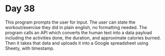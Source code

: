 # Day 38
This program prompts the user for input. The user can state the workout/exercise they did in plain english, no formatting needed. The program calls an API which converts the human text into a data payload including the activities done, the duration, and approximate calories burned. Then it takes that data and uploads it into a Google spreadsheet using Sheety, with timestamp.
